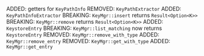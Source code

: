 ADDED: getters for `KeyPathInfo`
REMOVED: `KeyPathExtractor`
ADDED: `KeyPathInfoExtractor`
BREAKING: `KeyMgr::insert` returns `Result<Option<K>>`
BREAKING: `KeyMgr::remove` returns `Result<Option<K>>`
ADDED: `KeystoreEntry`
BREAKING: `KeyMgr::list_matching` now returns `KeystoreEntry`
REMOVED: `KeyMgr::remove_with_type`
ADDED: `KeyMgr::remove_entry`
REMOVED: `KeyMgr::get_with_type`
ADDED: `KeyMgr::get_entry`
